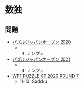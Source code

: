 # 数独

## 問題
- [パズルジャパンオープン 2020](../questions/jwpc2020.md)
	- 4. ナンプレ
- [パズルジャパンオープン 2021](../questions/jwpc2021.md)
	- 4. ナンプレ
- [WPF PUZZLE GP 2020 ROUND 7](../questions/wpfpgp2020-7.md)
	- 11-12. Sudoku
